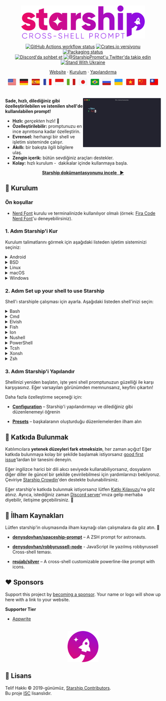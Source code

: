 <p align="center">
  <img
    width="400"
    src="https://raw.githubusercontent.com/starship/starship/master/media/logo.png"
    alt="Starship – Cross-shell prompt"
 />
</p>

<p align="center">
  <a href="https://github.com/starship/starship/actions"
    ><img
      src="https://img.shields.io/github/actions/workflow/status/starship/starship/workflow.yml?branch=master&label=workflow&style=flat-square"
      alt="GitHub Actions workflow status"
 /></a>
  <a href="https://crates.io/crates/starship"
    ><img
      src="https://img.shields.io/crates/v/starship?style=flat-square"
      alt="Crates.io versiyonu"
 /></a>
  <a href="https://repology.org/project/starship/versions"
    ><img
      src="https://img.shields.io/repology/repositories/starship?label=in%20repositories&style=flat-square"
      alt="Packaging status" /></a
><br />
  <a href="https://discord.gg/starship"
    ><img
      src="https://img.shields.io/discord/567163873606500352?label=discord&logoColor=white&style=flat-square"
      alt="Discord'da sohbet et"
 /></a>
  <a href="https://twitter.com/StarshipPrompt"
    ><img
      src="https://img.shields.io/badge/twitter-@StarshipPrompt-1DA1F3?style=flat-square"
      alt="@StarshipPrompt'u Twitter'da takip edin"
 /></a>
  <a href="https://stand-with-ukraine.pp.ua"
    ><img
      src="https://raw.githubusercontent.com/vshymanskyy/StandWithUkraine/main/badges/StandWithUkraineFlat.svg"
      alt="Stand With Ukraine"
 /></a>
</p>

<p align="center">
  <a href="https://starship.rs/tr-TR">Website</a>
  ·
  <a href="#🚀-installation">Kurulum</a>
  ·
  <a href="https://starship.rs/tr-TR/config/">Yapılandırma</a>
</p>

<p align="center">
  <a href="https://github.com/starship/starship/blob/master/README.md"
    ><img
      height="20"
      src="https://raw.githubusercontent.com/starship/starship/master/media/flag-us.png"
      alt="İngilizce"
 /></a>
  &nbsp;
  <a
    href="https://github.com/starship/starship/blob/master/docs/de-DE/guide/README.md"
    ><img
      height="20"
      src="https://raw.githubusercontent.com/starship/starship/master/media/flag-de.png"
      alt="Almanca"
 /></a>
  &nbsp;
  <a
    href="https://github.com/starship/starship/blob/master/docs/es-ES/guide/README.md"
    ><img
      height="20"
      src="https://raw.githubusercontent.com/starship/starship/master/media/flag-es.png"
      alt="İspanyolca"
 /></a>
  &nbsp;
  <a
    href="https://github.com/starship/starship/blob/master/docs/fr-FR/guide/README.md"
    ><img
      height="20"
      src="https://raw.githubusercontent.com/starship/starship/master/media/flag-fr.png"
      alt="Fransızca"
 /></a>
  &nbsp;
  <a
    href="https://github.com/starship/starship/blob/master/docs/id-ID/guide/README.md"
    ><img
      height="20"
      src="https://raw.githubusercontent.com/starship/starship/master/media/flag-id.png"
      alt="Endonezyaca"
 /></a>
  &nbsp;
  <a
    href="https://github.com/starship/starship/blob/master/docs/it-IT/guide/README.md"
    ><img
      height="20"
      src="https://raw.githubusercontent.com/starship/starship/master/media/flag-it.png"
      alt="İtalyanca"
 /></a>
  &nbsp;
  <a
    href="https://github.com/starship/starship/blob/master/docs/ja-JP/guide/README.md"
    ><img
      height="20"
      src="https://raw.githubusercontent.com/starship/starship/master/media/flag-jp.png"
      alt="Japonca"
 /></a>
  &nbsp;
  <a
    href="https://github.com/starship/starship/blob/master/docs/pt-BR/guide/README.md"
    ><img
      height="20"
      src="https://raw.githubusercontent.com/starship/starship/master/media/flag-br.png"
      alt="Brezilya Portekizcesi"
 /></a>
  &nbsp;
  <a
    href="https://github.com/starship/starship/blob/master/docs/ru-RU/guide/README.md"
    ><img
      height="20"
      src="https://raw.githubusercontent.com/starship/starship/master/media/flag-ru.png"
      alt="Rusça"
 /></a>
  &nbsp;
  <a
    href="https://github.com/starship/starship/blob/master/docs/uk-UA/guide/README.md"
    ><img
      height="20"
      src="https://raw.githubusercontent.com/starship/starship/master/media/flag-ua.png"
      alt="Українська"
 /></a>
  &nbsp;
  <a
    href="https://github.com/starship/starship/blob/master/docs/vi-VN/guide/README.md"
    ><img
      height="20"
      src="https://raw.githubusercontent.com/starship/starship/master/media/flag-vn.png"
      alt="Vietnamca"
 /></a>
  &nbsp;
  <a
    href="https://github.com/starship/starship/blob/master/docs/zh-CN/guide/README.md"
    ><img
      height="20"
      src="https://raw.githubusercontent.com/starship/starship/master/media/flag-cn.png"
      alt="Basitleştirilmiş Çince"
 /></a>
  &nbsp;
  <a
    href="https://github.com/starship/starship/blob/master/docs/zh-TW/guide/README.md"
    ><img
      height="20"
      src="https://raw.githubusercontent.com/starship/starship/master/media/flag-tw.png"
      alt="Geleneksel Çince"
 /></a>
</p>

<h1></h1>

<img
  src="https://raw.githubusercontent.com/starship/starship/master/media/demo.gif"
  alt="iTerm2 ve Snazzy temalı Starship"
  width="50%"
  align="right"
 />

**Sade, hızlı, dilediğiniz gibi özelleştirilebilen ve istenilen shell'de kullanılabilen prompt!**

- **Hızlı:** _gerçekten_ hızlı! 🚀
- **Özelleştirilebilir:** promptunuzu en ince ayrıntısına kadar özelleştirin.
- **Evrensel:** herhangi bir shell ve işletim sisteminde çalışır.
- **Akıllı:** bir bakışta ilgili bilgilere ulaş.
- **Zengin içerik:** bütün sevdiğiniz araçları destekler.
- **Kolay:** hızlı kurulum -  dakikalar içinde kullanmaya başla.

<p align="center">
<a href="https://starship.rs/tr-TR/config/"><strong>Starship dokümantasyonunu incele &nbsp;&nbsp;▶</strong></a>
</p>

<a name="🚀-installation"></a>

## 🚀 Kurulum

### Ön koşullar

- [Nerd Font](https://www.nerdfonts.com/) kurulu ve terminalinizde kullanılıyor olmalı (örnek: [Fira Code Nerd Font](https://www.nerdfonts.com/font-downloads)'u deneyebilirsiniz).

### 1. Adım Starship'i Kur

Kurulum talimatlarını görmek için aşağıdaki listeden işletim sisteminizi seçiniz:

<details>
<summary>Android</summary>

Starship'i herhangi bir paket yöneticisi ile yükleyin:

| Depo                                                                              | Talimatlar             |
| --------------------------------------------------------------------------------- | ---------------------- |
| [Termux](https://github.com/termux/termux-packages/tree/master/packages/starship) | `pkg install starship` |

</details>

<details>
<summary>BSD</summary>

Starship'i herhangi bir paket yöneticisi ile yükleyin:

| Dağıtım                    | Depo                                                     | Talimatlar                        |
| -------------------------- | -------------------------------------------------------- | --------------------------------- |
| **_Herhangi bir dağıtım_** | **[crates.io](https://crates.io/crates/starship)**       | `cargo install starship --locked` |
| FreeBSD                    | [FreshPorts](https://www.freshports.org/shells/starship) | `pkg install starship`            |
| NetBSD                     | [pkgsrc](https://pkgsrc.se/shells/starship)              | `pkgin install starship`          |

</details>

<details>
<summary>Linux</summary>

Sisteminiz için son sürümü yükleyin:

```sh
curl -sS https://starship.rs/install.sh | sh
```

Alternatif olarak aşağıdaki paket yöneticileri ile de Starship'i yükleyebilirsiniz:

| Dağıtım                    | Depo                                                                                            | Talimatlar                                                                     |
| -------------------------- | ----------------------------------------------------------------------------------------------- | ------------------------------------------------------------------------------ |
| **_Herhangi bir dağıtım_** | **[crates.io](https://crates.io/crates/starship)**                                              | `cargo install starship --locked`                                              |
| _Herhangi bir dağıtım_     | [conda-forge](https://anaconda.org/conda-forge/starship)                                        | `conda install -c conda-forge starship`                                        |
| _Herhangi bir dağıtım_     | [Linuxbrew](https://formulae.brew.sh/formula/starship)                                          | `brew install starship`                                                        |
| Alpine Linux 3.13+         | [Alpine Linux Packages](https://pkgs.alpinelinux.org/packages?name=starship)                    | `apk add starship`                                                             |
| Arch Linux                 | [Arch Linux Extra](https://archlinux.org/packages/extra/x86_64/starship)                        | `pacman -S starship`                                                           |
| CentOS 7+                  | [Copr](https://copr.fedorainfracloud.org/coprs/atim/starship)                                   | `dnf copr enable atim/starship` <br /> `dnf install starship` |
| Gentoo                     | [Gentoo Packages](https://packages.gentoo.org/packages/app-shells/starship)                     | `emerge app-shells/starship`                                                   |
| Manjaro                    |                                                                                                 | `pacman -S starship`                                                           |
| NixOS                      | [nixpkgs](https://github.com/NixOS/nixpkgs/blob/master/pkgs/tools/misc/starship/default.nix)    | `nix-env -iA nixpkgs.starship`                                                 |
| openSUSE                   | [OSS](https://software.opensuse.org/package/starship)                                           | `zypper in starship`                                                           |
| Void Linux                 | [Void Linux Packages](https://github.com/void-linux/void-packages/tree/master/srcpkgs/starship) | `xbps-install -S starship`                                                     |

</details>

<details>
<summary>macOS</summary>

Sisteminiz için son sürümü yükleyin:

```sh
curl -sS https://starship.rs/install.sh | sh
```

Alternatif olarak aşağıdaki paket yöneticileri ile de Starship'i yükleyebilirsiniz:

| Depo                                                     | Talimatlar                              |
| -------------------------------------------------------- | --------------------------------------- |
| **[crates.io](https://crates.io/crates/starship)**       | `cargo install starship --locked`       |
| [conda-forge](https://anaconda.org/conda-forge/starship) | `conda install -c conda-forge starship` |
| [Homebrew](https://formulae.brew.sh/formula/starship)    | `brew install starship`                 |
| [MacPorts](https://ports.macports.org/port/starship)     | `port install starship`                 |

</details>

<details>
<summary>Windows</summary>

Sisteminiz için en son sürümü [releases bölümündeki](https://github.com/starship/starship/releases/latest) MSI yükleyicileri ile yükleyin.

Starship'i herhangi bir paket yöneticisi ile yükleyin:

| Depo                                                                                         | Talimatlar                              |
| -------------------------------------------------------------------------------------------- | --------------------------------------- |
| **[crates.io](https://crates.io/crates/starship)**                                           | `cargo install starship --locked`       |
| [Chocolatey ](https://community.chocolatey.org/packages/starship)                            | `choco install starship`                |
| [conda-forge](https://anaconda.org/conda-forge/starship)                                     | `conda install -c conda-forge starship` |
| [Scoop](https://github.com/ScoopInstaller/Main/blob/master/bucket/starship.json)             | `scoop install starship`                |
| [winget](https://github.com/microsoft/winget-pkgs/tree/master/manifests/s/Starship/Starship) | `winget install --id Starship.Starship` |

</details>

### 2. Adım Set up your shell to use Starship

Shell'ı starshiple çalışması için ayarla. Aşağıdaki listeden shell'inizi seçin:

<details>
<summary>Bash</summary>

`~/.bashrc` dosyasının sonuna ekleyin:

```sh
eval "$(starship init bash)"
```

</details>

<details>
<summary>Cmd</summary>

Cmd ile beraber [Clink](https://chrisant996.github.io/clink/clink.html) (v1.2.30+) kullanmalısınız. `%LocalAppData%\clink\starship.lua` dosyasını belirtilen dizinde aşağıdaki kod içeriği olacak şekilde oluşturun:

```lua
load(io.popen('starship init cmd'):read("*a"))()
```

</details>

<details>
<summary>Elvish</summary>

`~/.elvish/rc.elv` dosyasının sonuna ekleyin:

```sh
eval (starship init elvish)
```

Not: Elvish v0.18'den sonraki sürümler desteklenmektedir

</details>

<details>
<summary>Fish</summary>

`~/.config/fish/config.fish` dosyasının sonuna ekleyin:

```fish
starship init fish | source
```

</details>

<details>
<summary>Ion</summary>

`~/.config/ion/initrc` dosyasının sonuna ekleyin:

```sh
eval $(starship init ion)
```

</details>

<details>
<summary>Nushell</summary>

Nushell env dosyanızın sonuna aşağıdakileri ekleyin (Nushell'de `$nu.env-path` komutunu çalıştırarak bulabilirsiniz):

```sh
mkdir ~/.cache/starship
starship init nu | save -f ~/.cache/starship/init.nu
```

Aşağıdaki kodu Nushell ayarlarınızın (`$nu.config-path` komutu ile ulaşabilirsiniz) sonuna ekleyin:

```sh
use ~/.cache/starship/init.nu
```

Not: Nushell v0.78'tan sonraki sürümler desteklenmektedir

</details>

<details>
<summary>PowerShell</summary>

Aşağıdaki kodu PowerShell ayarlarınızın (`$PROFILE` komutu ile ulaşabilirsiniz) sonuna ekleyin:

```powershell
Invoke-Expression (&starship init powershell)
```

</details>

<details>
<summary>Tcsh</summary>

`~/.tcshrc` dosyasının sonuna ekleyın:

```sh
eval `starship init tcsh`
```

</details>

<details>
<summary>Xonsh</summary>

`~/.xonshrc` dosyasının sonuna ekleyin:

```python
execx($(starship init xonsh))
```

</details>

<details>
<summary>Zsh</summary>

`~/.zshrc` dosyasının sonuna ekleyin:

```sh
eval "$(starship init zsh)"
```

</details>

### 3. Adım Starship'i Yapılandır

Shellinizi yeniden başlatın, işte yeni shell promptunuzun güzelliği ile karşı karşıyasınız. Eğer varsayılan görünümden memnunsanız, keyfini çıkartın!

Daha fazla özelleştirme seçeneği için:

- **[Configuration](https://starship.rs/config/)** – Starship'i yapılandırmayı ve dilediğiniz gibi düzenlenemeyi öğrenin

- **[Presets](https://starship.rs/presets/)** – başkalaranın oluşturduğu düzenlemelerden ilham alın

## 🤝 Katkıda Bulunmak

Katılımcılara **yetenek düzeyleri fark etmeksizin**, her zaman açığız! Eğer katkıda bulunmaya kolay bir şekilde başlamak istiyorsanız [good first issue](https://github.com/starship/starship/labels/🌱%20good%20first%20issue)'lardan bir tanesini deneyin.

Eğer ingilizce harici bir dili akıcı seviyede kullanabiliyorsanız, dosyaların diğer diller ile güncel bir şekilde çevirilebilmesi için yardımlarınızı bekliyoruz. Çeviriye [Starship Crowdin](https://translate.starship.rs/)'den destekte bulunabilirsiniz.

Eğer starship'e katkıda bulunmak istiyorsanız lütfen [Katkı Kılavuzu](https://github.com/starship/starship/blob/master/CONTRIBUTING.md)'na göz atınız. Ayrıca, istediğiniz zaman [Discord server](https://discord.gg/8Jzqu3T)'ımıza gelip merhaba diyebilir, iletişime geçebilirsiniz. 👋

## 💭 İlham Kaynakları

Lütfen starship'in oluşmasında ilham kaynağı olan çalışmalara da göz atın. 🙏

- **[denysdovhan/spaceship-prompt](https://github.com/denysdovhan/spaceship-prompt)** – A ZSH prompt for astronauts.

- **[denysdovhan/robbyrussell-node](https://github.com/denysdovhan/robbyrussell-node)** - JavaScript ile yazılmış robbyrussell Cross-shell teması.

- **[reujab/silver](https://github.com/reujab/silver)** – A cross-shell customizable powerline-like prompt with icons.

## ❤️ Sponsors

Support this project by [becoming a sponsor](https://github.com/sponsors/starship). Your name or logo will show up here with a link to your website.

**Supporter Tier**

- [Appwrite](https://appwrite.io/)

<p align="center">
    <br>
    <img width="100" src="https://raw.githubusercontent.com/starship/starship/master/media/icon.png" alt="Starship roket simgesi">
</p>

## 📝 Lisans

Telif Hakkı © 2019-günümüz, [Starship Contributors](https://github.com/starship/starship/graphs/contributors). <br /> Bu proje [ISC](https://github.com/starship/starship/blob/master/LICENSE) lisanslıdır.
